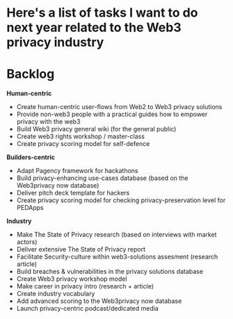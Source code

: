 # Here's a list of tasks I want to do next year related to the Web3 privacy industry

# Backlog

**Human-centric**
- Create human-centric user-flows from Web2 to Web3 privacy solutions
- Provide non-web3 people with a practical guides how to empower privacy with the web3
- Build Web3 privacy general wiki (for the general public)
- Create web3 rights workshop / master-class
- Create privacy scoring model for self-defence

**Builders-centric**
- Adapt Pagency framework for hackathons
- Build privacy-enhancing use-cases database (based on the Web3privacy now database)
- Deliver pitch deck template for hackers
- Create privacy scoring model for checking privacy-preservation level for PEDApps

**Industry**
- Make The State of Privacy research (based on interviews with market actors)
- Deliver extensive The State of Privacy report
- Facilitate Security-culture within web3-solutions assesment (research article)
- Build breaches & vulnerabilities in the privacy solutions database
- Create Web3 privacy workshop model
- Make career in privacy intro (research + article)
- Create industry vocabulary
- Add advanced scoring to the Web3privacy now database
- Launch privacy-centric podcast/dedicated media
